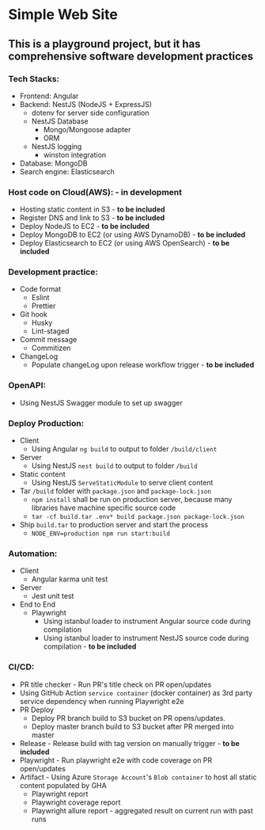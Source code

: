 # Simple Web Site


## This is a playground project, but it has comprehensive software development practices

### Tech Stacks:

- Frontend: Angular
- Backend: NestJS (NodeJS + ExpressJS)
  - dotenv for server side configuration
  - NestJS Database
    - Mongo/Mongoose adapter
    - ORM
  - NestJS logging
    - winston integration
- Database: MongoDB
- Search engine: Elasticsearch

### Host code on Cloud(AWS): - in development

- Hosting static content in S3 - **to be included**
- Register DNS and link to S3 - **to be included**
- Deploy NodeJS to EC2 - **to be included**
- Deploy MongoDB to EC2 (or using AWS DynamoDB) - **to be included**
- Deploy Elasticsearch to EC2 (or using AWS OpenSearch) - **to be included**

### Development practice:

- Code format
  - Eslint
  - Prettier
- Git hook
  - Husky
  - Lint-staged
- Commit message
  - Commitizen
- ChangeLog
  - Populate changeLog upon release workflow trigger - **to be included**

### OpenAPI:

- Using NestJS Swagger module to set up swagger

### Deploy Production:

- Client
  - Using Angular `ng build` to output to folder `/build/client`
- Server
  - Using NestJS `nest build` to output to folder `/build`
- Static content
  - Using NestJS `ServeStaticModule` to serve client content
- Tar `/build` folder with `package.json` and `package-lock.json`
  - `npm install` shall be run on production server, because many libraries have machine specific source code
  - `tar -cf build.tar .env* build package.json package-lock.json`
- Ship `build.tar` to production server and start the process
  - `NODE_ENV=production npm run start:build`

### Automation:

- Client
  - Angular karma unit test
- Server
  - Jest unit test
- End to End
  - Playwright
    - Using istanbul loader to instrument Angular source code during compilation
    - Using istanbul loader to instrument NestJS source code during compilation - **to be included**

### CI/CD:

- PR title checker - Run PR's title check on PR open/updates
- Using GitHub Action `service container` (docker container) as 3rd party service dependency when running Playwright e2e
- PR Deploy
  - Deploy PR branch build to S3 bucket on PR opens/updates.
  - Deploy master branch build to S3 bucket after PR merged into master
- Release - Release build with tag version on manually trigger - **to be included**
- Playwright - Run playwright e2e with code coverage on PR open/updates
- Artifact - Using Azure `Storage Account`'s `Blob container` to host all static content populated by GHA
  - Playwright report
  - Playwright coverage report
  - Playwright allure report - aggregated result on current run with past runs
